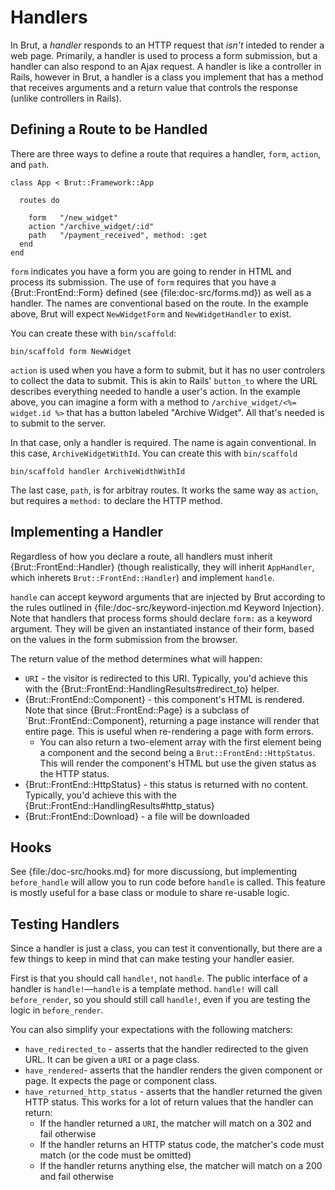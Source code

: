 # Handlers

In Brut, a *handler* responds to an HTTP request that *isn't* inteded to render a web page.  Primarily, a handler is used to process a
form submission, but a handler can also respond to an Ajax request.  A handler is like a controller in Rails, however in Brut, a
handler is a class you implement that has a method that receives arguments and a return value that controls the response (unlike controllers in Rails).

## Defining a Route to be Handled

There are three ways to define a route that requires a handler, `form`, `action`, and `path`.

    
    class App < Brut::Framework::App

      routes do

        form   "/new_widget"
        action "/archive_widget/:id"
        path   "/payment_received", method: :get
      end
    end

`form` indicates you have a form you are going to render in HTML and process its submission.  The use of `form` requires that you have
a {Brut::FrontEnd::Form} defined (see {file:doc-src/forms.md}) as well as a handler.  The names are conventional based on the route.
In the example above, Brut will expect `NewWidgetForm` and `NewWidgetHandler` to exist.

You can create these with `bin/scaffold`:

    bin/scaffold form NewWidget

`action` is used when you have a form to submit, but it has no user controlers to collect the data to submit.  This is akin to Rails'
`button_to` where the URL describes everything needed to handle a user's action.  In the example above, you can imagine a form with a
method to `/archive_widget/<%= widget.id %>` that has a button labeled "Archive Widget".  All that's needed is to submit to the
server.

In that case, only a handler is required.  The name is again conventional. In this case, `ArchiveWidgetWithId`.  You can create this
with `bin/scaffold`

    bin/scaffold handler ArchiveWidthWithId

The last case, `path`, is for arbitray routes.  It works the same way as `action`, but requires a `method:` to declare the HTTP
method.

## Implementing a Handler

Regardless of how you declare a route, all handlers must inherit {Brut::FrontEnd::Handler} (though realistically, they will inherit
`AppHandler`, which inherets `Brut::FrontEnd::Handler`) and implement `handle`.

`handle` can accept keyword arguments that are injected by Brut according to the rules outlined in {file:/doc-src/keyword-injection.md Keyword Injection}.  Note that handlers that process forms should declare `form:` as a keyword argument. They will be given an instantiated instance of their form, based on the values in the form submission from the browser.

The return value of the method determines what will happen:

* `URI` - the visitor is redirected to this URI. Typically, you'd achieve this with the {Brut::FrontEnd::HandlingResults#redirect_to}
helper.
* {Brut::FrontEnd::Component} - this component's HTML is rendered. Note that since {Brut::FrontEnd::Page} is a subclass of
`Brut::FrontEnd::Component}, returning a page instance will render that entire page.  This is useful when re-rendering a page with
form errors.
  - You can also return a two-element array with the first element being a component and the second being a `Brut::FrontEnd::HttpStatus`.  This will render the component's HTML but use the given status as the HTTP status.
* {Brut::FrontEnd::HttpStatus} - this status is returned with no content. Typically, you'd achieve this with the {Brut::FrontEnd::HandlingResults#http_status}
* {Brut::FrontEnd::Download} - a file will be downloaded

## Hooks

See {file:/doc-src/hooks.md} for more discussiong, but implementing `before_handle` will allow you to run code before `handle` is
called.  This feature is mostly useful for a base class or module to share re-usable logic.

## Testing Handlers

Since a handler is just a class, you can test it conventionally, but there are a few things to keep in mind that can make testing your
handler easier.

First is that you should call `handle!`, not `handle`.  The public interface of a handler is `handle!`—`handle` is a template method.
`handle!` will call `before_render`, so you should still call `handle!`, even if you are testing the logic in `before_render`.

You can also simplify your expectations with the following matchers:

* `have_redirected_to` - asserts that the handler redirected to the given URL. It can be given a `URI` or a page class.
* `have_rendered`- asserts that the handler renders the given component or page.  It expects the page or component class.
* `have_returned_http_status` - asserts that the handler returned the given HTTP status.  This works for a lot of return values that
the handler can return:
  - If the handler returned a `URI`, the matcher will match on a 302 and fail otherwise
  - If the handler returns an HTTP status code, the matcher's code must match (or the code must be omitted)
  - If the handler returns anything else, the matcher will match on a 200 and fail otherwise

